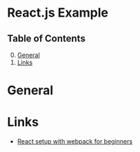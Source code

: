 # React.js Example

## Table of Contents
0. [General](#general)
1. [Links](#links)

# General

# Links

* [React setup with webpack for beginners](https://dev.to/deepanjangh/react-setup-with-webpack-for-beginners-2a8k)
